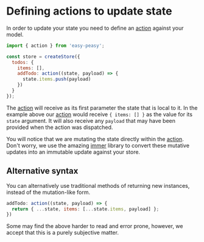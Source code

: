 # Defining actions to update state

In order to update your state you need to define an [action](/docs/api/action) against your model.

```javascript
import { action } from 'easy-peasy';

const store = createStore({
  todos: {
    items: [],
    addTodo: action((state, payload) => {
      state.items.push(payload)
    })
  }
});
```

The [action](/docs/api/action) will receive as its first parameter the state that is local to it. In the example above our [action](/docs/api/action) would receive `{ items: [] }` as the value for its `state` argument. It will also receive any `payload` that may have been provided when the action was dispatched.

You will notice that we are mutating the state directly within the [action](/docs/api/action). Don't worry, we use the amazing [immer](https://github.com/immerjs/immer) library to convert these mutative updates into an immutable update against your store.

## Alternative syntax

You can alternatively use traditional methods of returning new instances, instead of the mutation-like form.

```javascript
addTodo: action((state, payload) => {
  return { ...state, items: [...state.items, payload] };
})
```

Some may find the above harder to read and error prone, however, we accept that this is a purely subjective matter.